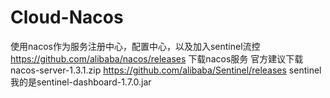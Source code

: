# Cloud-Nacos
使用nacos作为服务注册中心，配置中心，以及加入sentinel流控
https://github.com/alibaba/nacos/releases 下载nacos服务 官方建议下载nacos-server-1.3.1.zip
https://github.com/alibaba/Sentinel/releases sentinel 我的是sentinel-dashboard-1.7.0.jar



